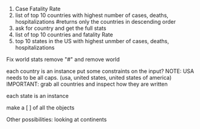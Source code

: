 1. Case Fatality Rate
2. list of top 10 countries with highest number of cases, deaths, hospitalizations #returns only the countries in descending order
3. ask for country and get the full stats
4. list of top 10 countries and fatality Rate
5. top 10 states in the US with highest unmber of cases, deaths, hospitalizations

Fix world stats remove "#" and remove world


each country is an instance
put some constraints on the input?
NOTE: USA needs to be all caps. (usa, united states, united states of america)
IMPORTANT: grab all countries and inspect how they are written


each state is an instance

make a [ ] of all the objects


Other possibilities: looking at continents